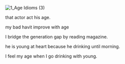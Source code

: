 ![1_Age Idioms (3)](https://user-images.githubusercontent.com/22611735/181374596-2af097c9-d379-4d3d-acd8-23d46d33bc04.jpg)

that actor act his age.

my bad havit  improve with age 

I bridge the generation gap by reading magazine.

he is young at heart because  he drinking until morning.

I feel my age when I go drinking with young.
